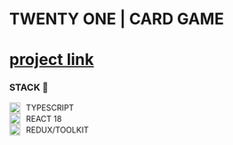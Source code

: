 # TWENTY ONE | CARD GAME

# [project link](https://react-card-game.vercel.app/)

### STACK 🧷

<div style="display: flex; align-items: center;">  
 <img src="https://upload.wikimedia.org/wikipedia/commons/thumb/4/4c/Typescript_logo_2020.svg/2048px-Typescript_logo_2020.svg.png" style="margin-right: 10px" width="20" alt="accessibility text"> TYPESCRIPT
</div>

<div style="display: flex; align-items: center;">  
 <img src="https://upload.wikimedia.org/wikipedia/commons/thumb/a/a7/React-icon.svg/512px-React-icon.svg.png?20220125121207" style="margin-right: 10px" width="20" alt="accessibility text"> REACT 18
</div>

<div style="display: flex; align-items: center">  
 <img src="https://raw.githubusercontent.com/reduxjs/redux/master/logo/logo.png" style="margin-right: 10px" width="20" alt="accessibility text"> REDUX/TOOLKIT
</div>
